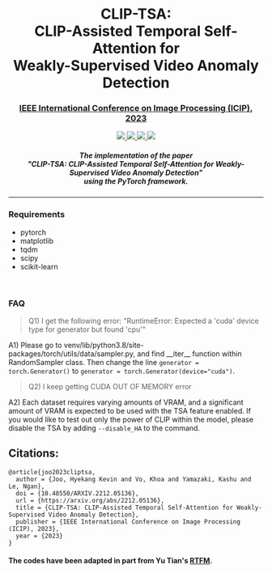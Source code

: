 <h1 align="center">CLIP-TSA: <br> CLIP-Assisted Temporal Self-Attention for <br> Weakly-Supervised Video Anomaly Detection</h1>
<h3 align="center"><a href="https://2023.ieeeicip.org/" target="_blank">IEEE International Conference on Image Processing (ICIP), 2023</h3>
<p align="center">
    <a href="https://arxiv.org/abs/2212.05136" alt="ArXiv">
        <img src="https://img.shields.io/badge/paper-arxiv-orange.svg" />
    </a>
    <a href="https://ieeexplore.ieee.org/xpl/conhome/1000349/all-proceedings" alt="Proceedings">
        <img src="https://img.shields.io/badge/paper-proceedings-orange.svg" />
    </a>
    <a href="https://hyekang.info/bibtex/clip-tsa.txt" alt="Cite">
        <img src="https://img.shields.io/badge/cite-bibtex-orange.svg" />
    </a>
     <a href="https://twitter.com/cokecoda" alt="Twitter">
        <img src="https://img.shields.io/twitter/url/https/twitter.com/cokecoda.svg?style=social&label=Follow%20%40cokecoda" />
     </a>
<h5 align="center">The implementation of the paper <br> "CLIP-TSA: CLIP-Assisted Temporal Self-Attention for Weakly-Supervised Video Anomaly Detection" <br> using the PyTorch framework.</h5>
<hr>
<h3>Requirements</h3>
<ul>
    <li>pytorch</li>
    <li>matplotlib</li>
    <li>tqdm</li>
    <li>scipy</li>
    <li>scikit-learn</li>
</ul>
    
<br/>

<h3>FAQ</h3>

> Q1) I get the following error: "RuntimeError: Expected a 'cuda' device type for generator but found 'cpu'"

A1) Please go to venv/lib/python3.8/site-packages/torch/utils/data/sampler.py, and find \_\_iter__ function within RandomSampler class.  Then change the line `generator = torch.Generator()` to `generator = torch.Generator(device="cuda")`.

> Q2) I keep getting CUDA OUT OF MEMORY error

A2) Each dataset requires varying amounts of VRAM, and a significant amount of VRAM is expected to be used with the TSA feature enabled. If you would like to test out only the power of CLIP within the model, please disable the TSA by adding `--disable_HA` to the command. 

## Citations:

```
@article{joo2023cliptsa,
  author = {Joo, Hyekang Kevin and Vo, Khoa and Yamazaki, Kashu and Le, Ngan},  
  doi = {10.48550/ARXIV.2212.05136},
  url = {https://arxiv.org/abs/2212.05136},  
  title = {CLIP-TSA: CLIP-Assisted Temporal Self-Attention for Weakly-Supervised Video Anomaly Detection},  
  publisher = {IEEE International Conference on Image Processing (ICIP), 2023},  
  year = {2023}
}
```


<h4>The codes have been adapted in part from Yu Tian's <a href="https://github.com/tianyu0207/RTFM">RTFM</a>.</h4>
